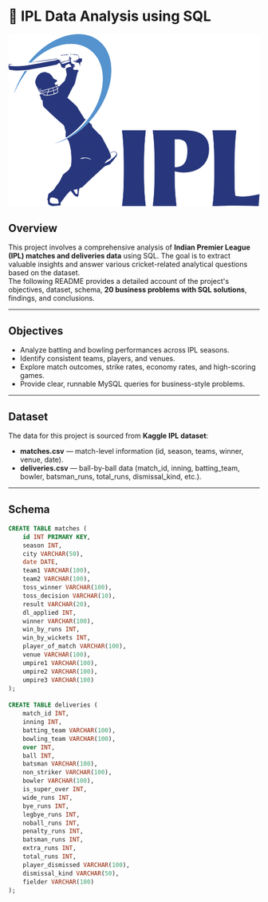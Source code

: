 # 🏏 IPL Data Analysis using SQL

![](https://github.com/Atharv-Gudekar/IPL-Matches-Analysis-Using-SQL/blob/main/ipllogo.png)

## Overview
This project involves a comprehensive analysis of **Indian Premier League (IPL) matches and deliveries data** using SQL. The goal is to extract valuable insights and answer various cricket-related analytical questions based on the dataset.  
The following README provides a detailed account of the project's objectives, dataset, schema, **20 business problems with SQL solutions**, findings, and conclusions.

---

## Objectives

- Analyze batting and bowling performances across IPL seasons.  
- Identify consistent teams, players, and venues.  
- Explore match outcomes, strike rates, economy rates, and high-scoring games.  
- Provide clear, runnable MySQL queries for business-style problems.  

---

## Dataset

The data for this project is sourced from **Kaggle IPL dataset**:  

- **matches.csv** — match-level information (id, season, teams, winner, venue, date).  
- **deliveries.csv** — ball-by-ball data (match_id, inning, batting_team, bowler, batsman_runs, total_runs, dismissal_kind, etc.).

---

## Schema

```sql
CREATE TABLE matches (
    id INT PRIMARY KEY,
    season INT,
    city VARCHAR(50),
    date DATE,
    team1 VARCHAR(100),
    team2 VARCHAR(100),
    toss_winner VARCHAR(100),
    toss_decision VARCHAR(10),
    result VARCHAR(20),
    dl_applied INT,
    winner VARCHAR(100),
    win_by_runs INT,
    win_by_wickets INT,
    player_of_match VARCHAR(100),
    venue VARCHAR(100),
    umpire1 VARCHAR(100),
    umpire2 VARCHAR(100),
    umpire3 VARCHAR(100)
);

CREATE TABLE deliveries (
    match_id INT,
    inning INT,
    batting_team VARCHAR(100),
    bowling_team VARCHAR(100),
    over INT,
    ball INT,
    batsman VARCHAR(100),
    non_striker VARCHAR(100),
    bowler VARCHAR(100),
    is_super_over INT,
    wide_runs INT,
    bye_runs INT,
    legbye_runs INT,
    noball_runs INT,
    penalty_runs INT,
    batsman_runs INT,
    extra_runs INT,
    total_runs INT,
    player_dismissed VARCHAR(100),
    dismissal_kind VARCHAR(50),
    fielder VARCHAR(100)
);
